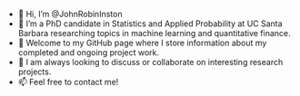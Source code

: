 - 👋 Hi, I’m @JohnRobinInston
- 👀 I’m a PhD candidate in Statistics and Applied Probability at UC Santa Barbara researching topics in machine learning and quantitative finance.
- 🌱 Welcome to my GitHub page where I store information about my completed and ongoing project work.
- 💞️ I am always looking to discuss or collaborate on interesting research projects.
- 📫 Feel free to contact me!

<!---
JohnRobinInston/JohnRobinInston is a ✨ special ✨ repository because its `README.md` (this file) appears on your GitHub profile.
You can click the Preview link to take a look at your changes.
--->
